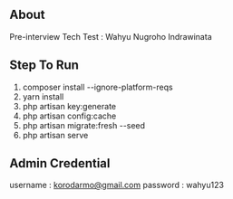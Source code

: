 ## About

Pre-interview Tech Test : Wahyu Nugroho Indrawinata

## Step To Run

1. composer install --ignore-platform-reqs
2. yarn install
3. php artisan key:generate
4. php artisan config:cache
5. php artisan migrate:fresh --seed
6. php artisan serve

## Admin Credential

username : korodarmo@gmail.com
password : wahyu123
